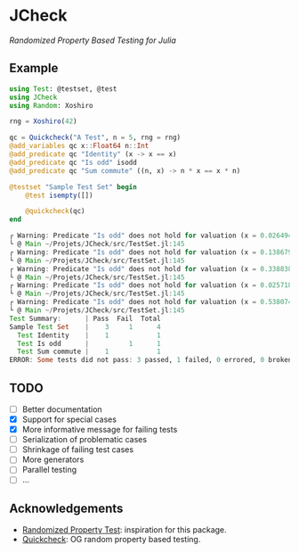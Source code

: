 # JCheck
*Randomized Property Based Testing for Julia*

## Example

``` julia
using Test: @testset, @test
using JCheck
using Random: Xoshiro

rng = Xoshiro(42)

qc = Quickcheck("A Test", n = 5, rng = rng)
@add_variables qc x::Float64 n::Int
@add_predicate qc "Identity" (x -> x == x)
@add_predicate qc "Is odd" isodd
@add_predicate qc "Sum commute" ((n, x) -> n * x == x * n)

@testset "Sample Test Set" begin
    @test isempty([])

    @quickcheck(qc)
end
```

``` julia
┌ Warning: Predicate "Is odd" does not hold for valuation (x = 0.02649402104579135,)
└ @ Main ~/Projets/JCheck/src/TestSet.jl:145
┌ Warning: Predicate "Is odd" does not hold for valuation (x = 0.1386790386668667,)
└ @ Main ~/Projets/JCheck/src/TestSet.jl:145
┌ Warning: Predicate "Is odd" does not hold for valuation (x = 0.3388381873521852,)
└ @ Main ~/Projets/JCheck/src/TestSet.jl:145
┌ Warning: Predicate "Is odd" does not hold for valuation (x = 0.025718876907983246,)
└ @ Main ~/Projets/JCheck/src/TestSet.jl:145
┌ Warning: Predicate "Is odd" does not hold for valuation (x = 0.538074498993818,)
└ @ Main ~/Projets/JCheck/src/TestSet.jl:145
Test Summary:      | Pass  Fail  Total
Sample Test Set    |    3     1      4
  Test Identity    |    1            1
  Test Is odd      |          1      1
  Test Sum commute |    1            1
ERROR: Some tests did not pass: 3 passed, 1 failed, 0 errored, 0 broken.
```

## TODO
- [ ] Better documentation
- [X] Support for special cases
- [X] More informative message for failing tests
- [ ] Serialization of problematic cases
- [ ] Shrinkage of failing test cases
- [ ] More generators
- [ ] Parallel testing
- [ ] ...

## Acknowledgements
- [Randomized Property Test](https://git.sr.ht/~quf/RandomizedPropertyTest.jl): inspiration for this package.
- [Quickcheck](https://github.com/nick8325/quickcheck): OG random
  property based testing.
